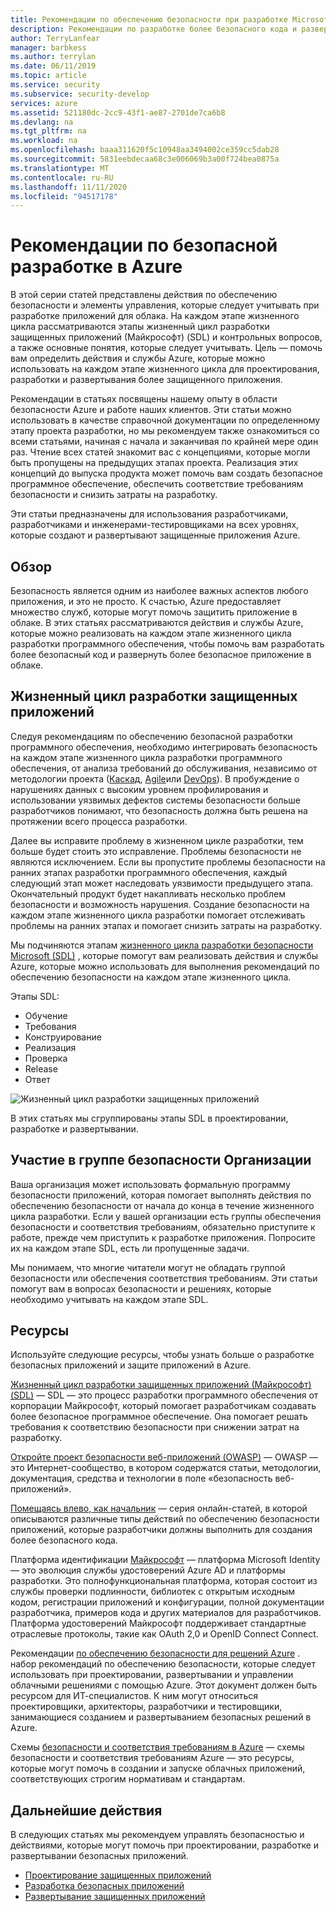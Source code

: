 ```yaml
---
title: Рекомендации по обеспечению безопасности при разработке Microsoft Azure
description: Рекомендации по разработке более безопасного кода и развертыванию более защищенного приложения в облаке.
author: TerryLanfear
manager: barbkess
ms.author: terrylan
ms.date: 06/11/2019
ms.topic: article
ms.service: security
ms.subservice: security-develop
services: azure
ms.assetid: 521180dc-2cc9-43f1-ae87-2701de7ca6b8
ms.devlang: na
ms.tgt_pltfrm: na
ms.workload: na
ms.openlocfilehash: baaa311620f5c10948aa3494002ce359cc5dab28
ms.sourcegitcommit: 5831eebdecaa68c3e006069b3a00f724bea0875a
ms.translationtype: MT
ms.contentlocale: ru-RU
ms.lasthandoff: 11/11/2020
ms.locfileid: "94517178"
---
```

# <a name="secure-development-best-practices-on-azure"></a>Рекомендации по безопасной разработке в Azure
В этой серии статей представлены действия по обеспечению безопасности и элементы управления, которые следует учитывать при разработке приложений для облака. На каждом этапе жизненного цикла рассматриваются этапы жизненный цикл разработки защищенных приложений (Майкрософт) (SDL) и контрольных вопросов, а также основные понятия, которые следует учитывать. Цель — помочь вам определить действия и службы Azure, которые можно использовать на каждом этапе жизненного цикла для проектирования, разработки и развертывания более защищенного приложения.

Рекомендации в статьях посвящены нашему опыту в области безопасности Azure и работе наших клиентов. Эти статьи можно использовать в качестве справочной документации по определенному этапу проекта разработки, но мы рекомендуем также ознакомиться со всеми статьями, начиная с начала и заканчивая по крайней мере один раз. Чтение всех статей знакомит вас с концепциями, которые могли быть пропущены на предыдущих этапах проекта. Реализация этих концепций до выпуска продукта может помочь вам создать безопасное программное обеспечение, обеспечить соответствие требованиям безопасности и снизить затраты на разработку.

Эти статьи предназначены для использования разработчиками, разработчиками и инженерами-тестировщиками на всех уровнях, которые создают и развертывают защищенные приложения Azure.

## <a name="overview"></a>Обзор

Безопасность является одним из наиболее важных аспектов любого приложения, и это не просто. К счастью, Azure предоставляет множество служб, которые могут помочь защитить приложение в облаке. В этих статьях рассматриваются действия и службы Azure, которые можно реализовать на каждом этапе жизненного цикла разработки программного обеспечения, чтобы помочь вам разработать более безопасный код и развернуть более безопасное приложение в облаке.

## <a name="security-development-lifecycle"></a>Жизненный цикл разработки защищенных приложений

Следуя рекомендациям по обеспечению безопасной разработки программного обеспечения, необходимо интегрировать безопасность на каждом этапе жизненного цикла разработки программного обеспечения, от анализа требований до обслуживания, независимо от методологии проекта ([Каскад](https://en.wikipedia.org/wiki/Waterfall_model), [Agile](https://en.wikipedia.org/wiki/Agile_software_development)или [DevOps](https://en.wikipedia.org/wiki/DevOps)). В пробуждение о нарушениях данных с высоким уровнем профилирования и использовании уязвимых дефектов системы безопасности больше разработчиков понимают, что безопасность должна быть решена на протяжении всего процесса разработки.

Далее вы исправите проблему в жизненном цикле разработки, тем больше будет стоить это исправление. Проблемы безопасности не являются исключением. Если вы пропустите проблемы безопасности на ранних этапах разработки программного обеспечения, каждый следующий этап может наследовать уязвимости предыдущего этапа. Окончательный продукт будет накапливать несколько проблем безопасности и возможность нарушения. Создание безопасности на каждом этапе жизненного цикла разработки помогает отслеживать проблемы на ранних этапах и помогает снизить затраты на разработку.

Мы подчиняются этапам [жизненного цикла разработки безопасности Microsoft (SDL)](/previous-versions/windows/desktop/cc307891(v=msdn.10)) , которые помогут вам реализовать действия и службы Azure, которые можно использовать для выполнения рекомендаций по обеспечению безопасности на каждом этапе жизненного цикла.

Этапы SDL:

  - Обучение
  - Требования
  - Конструирование
  - Реализация
  - Проверка
  - Release
  - Ответ

![Жизненный цикл разработки защищенных приложений](./media/secure-dev-overview/01-sdl-phase.png)

В этих статьях мы сгруппированы этапы SDL в проектировании, разработке и развертывании.

## <a name="engage-your-organizations-security-team"></a>Участие в группе безопасности Организации

Ваша организация может использовать формальную программу безопасности приложений, которая помогает выполнять действия по обеспечению безопасности от начала до конца в течение жизненного цикла разработки. Если у вашей организации есть группы обеспечения безопасности и соответствия требованиям, обязательно приступите к работе, прежде чем приступить к разработке приложения. Попросите их на каждом этапе SDL, есть ли пропущенные задачи.

Мы понимаем, что многие читатели могут не обладать группой безопасности или обеспечения соответствия требованиям. Эти статьи помогут вам в вопросах безопасности и решениях, которые необходимо учитывать на каждом этапе SDL.

## <a name="resources"></a>Ресурсы

Используйте следующие ресурсы, чтобы узнать больше о разработке безопасных приложений и защите приложений в Azure.

[Жизненный цикл разработки защищенных приложений (Майкрософт) (SDL)](/previous-versions/windows/desktop/cc307891(v=msdn.10)) — SDL — это процесс разработки программного обеспечения от корпорации Майкрософт, который помогает разработчикам создавать более безопасное программное обеспечение. Она помогает решать требования к соответствию безопасности при снижении затрат на разработку.

[Откройте проект безопасности веб-приложений (OWASP)](https://www.owasp.org/index.php/Main_Page) — OWASP — это Интернет-сообщество, в котором содержатся статьи, методологии, документация, средства и технологии в поле «безопасность веб-приложений».

[Помещаясь влево, как начальник](https://code.likeagirl.io/pushing-left-like-a-boss-part-1-80f1f007da95?WT.mc_id=docs-blog-tajanca) — серия онлайн-статей, в которой описываются различные типы действий по обеспечению безопасности приложений, которые разработчики должны выполнить для создания более безопасного кода.

Платформа идентификации [Майкрософт](../../active-directory/develop/index.yml) — платформа Microsoft Identity — это эволюция службы удостоверений Azure AD и платформы разработки. Это полнофункциональная платформа, которая состоит из службы проверки подлинности, библиотек с открытым исходным кодом, регистрации приложений и конфигурации, полной документации разработчика, примеров кода и других материалов для разработчиков. Платформа удостоверений Майкрософт поддерживает стандартные отраслевые протоколы, такие как OAuth 2,0 и OpenID Connect Connect.

Рекомендации [по обеспечению безопасности для решений Azure](https://azure.microsoft.com/resources/security-best-practices-for-azure-solutions/) . набор рекомендаций по обеспечению безопасности, которые следует использовать при проектировании, развертывании и управлении облачными решениями с помощью Azure. Этот документ должен быть ресурсом для ИТ-специалистов. К ним могут относиться проектировщики, архитекторы, разработчики и тестировщики, занимающиеся созданием и развертыванием безопасных решений в Azure.

Схемы [безопасности и соответствия требованиям в Azure](https://servicetrust.microsoft.com/ViewPage/BlueprintOverview) — схемы безопасности и соответствия требованиям Azure — это ресурсы, которые могут помочь в создании и запуске облачных приложений, соответствующих строгим нормативам и стандартам.

## <a name="next-steps"></a>Дальнейшие действия
В следующих статьях мы рекомендуем управлять безопасностью и действиями, которые могут помочь при проектировании, разработке и развертывании безопасных приложений.

- [Проектирование защищенных приложений](secure-design.md)
- [Разработка безопасных приложений](secure-develop.md)
- [Развертывание защищенных приложений](secure-deploy.md)